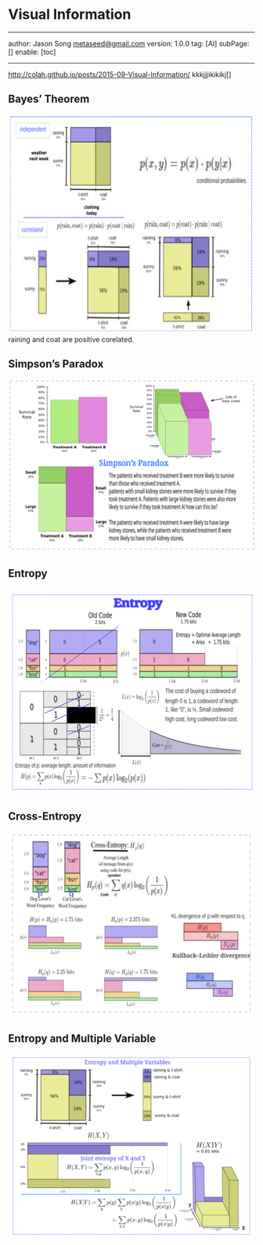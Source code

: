 # Visual Information
---
author: Jason Song <metaseed@gmail.com>
version: 1.0.0
tag: [AI]
subPage: []
enable: [toc]

---
http://colah.github.io/posts/2015-09-Visual-Information/
kkkjjjikikikj[]
## Bayes’ Theorem
![](https://raw.githubusercontent.com/metasong/iam-data/master/documents/256/image/20230725T183533053Z-infor.svg)
raining and coat are positive corelated.

## Simpson’s Paradox
![](https://raw.githubusercontent.com/metasong/iam-data/master/documents/256/image/20230725T212732521Z-info6.svg)
## Entropy
![](https://raw.githubusercontent.com/metasong/iam-data/master/documents/256/image/20230725T215355234Z-info1.svg)

## Cross-Entropy
![](https://raw.githubusercontent.com/metasong/iam-data/master/documents/256/image/20230725T230503635Z-info3.svg)

## Entropy and Multiple Variable
![](https://raw.githubusercontent.com/metasong/iam-data/master/documents/256/image/20230726T000345310Z-info5.svg)